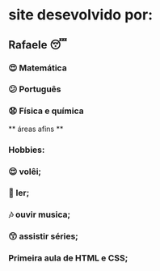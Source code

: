 # site desevolvido por:
## Rafaele  :sleeping:	
### :heart_eyes:	Matemática
### :confused:	Português 
### :anguished: Física e química
** áreas afins ** 
### Hobbies:
###  :heart_eyes:	volêi;
###  :love_letter: ler;
### :notes:	ouvir musica; 
### :kissing_smiling_eyes:	assistir séries;
### Primeira aula de HTML e CSS;
